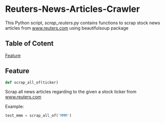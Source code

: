 # Reuters-News-Articles-Crawler
This Python script, *scrap_reuters.py* contains functions to scrap stock news articles from www.reuters.com using beautifulsoup package

## Table of Cotent
[Feature](#Feature)  

## Feature
```python
def scrap_all_of(ticker)
```
Scrap all news articles regarding to the given a stock ticker from www.reuters.com

Example:
```python
test_mmm = scrap_all_of('MMM')
```
